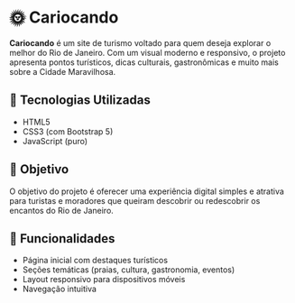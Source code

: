 
# 🌞 Cariocando

**Cariocando** é um site de turismo voltado para quem deseja explorar o melhor do Rio de Janeiro. Com um visual moderno e responsivo, o projeto apresenta pontos turísticos, dicas culturais, gastronômicas e muito mais sobre a Cidade Maravilhosa.

## 🚀 Tecnologias Utilizadas

- HTML5
- CSS3 (com Bootstrap 5)
- JavaScript (puro)

## 🎯 Objetivo

O objetivo do projeto é oferecer uma experiência digital simples e atrativa para turistas e moradores que queiram descobrir ou redescobrir os encantos do Rio de Janeiro.

## 📸 Funcionalidades

- Página inicial com destaques turísticos
- Seções temáticas (praias, cultura, gastronomia, eventos)
- Layout responsivo para dispositivos móveis
- Navegação intuitiva
